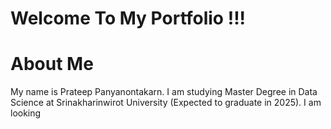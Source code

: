 # Welcome To My Portfolio !!!

# About Me
My name is Prateep Panyanontakarn. I am studying Master Degree in Data Science at Srinakharinwirot University (Expected to graduate in 2025). I am looking 

